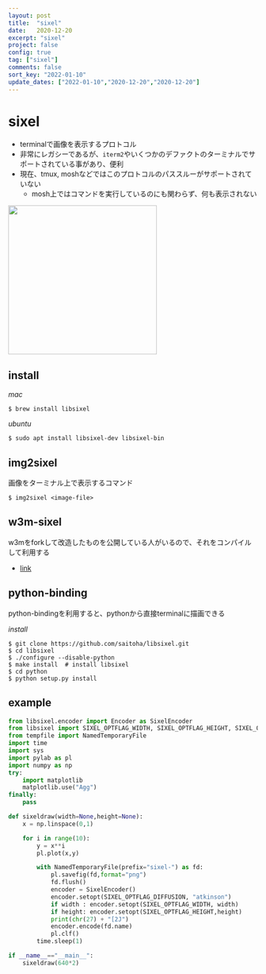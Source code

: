 ```yaml
---
layout: post
title:  "sixel"
date:   2020-12-20
excerpt: "sixel"
project: false
config: true
tag: ["sixel"]
comments: false
sort_key: "2022-01-10"
update_dates: ["2022-01-10","2020-12-20","2020-12-20"]
---
```


# sixel

 - terminalで画像を表示するプロトコル  
 - 非常にレガシーであるが、`iterm2`やいくつかのデファクトのターミナルでサポートされている事があり、便利  
 - 現在、tmux, moshなどではこのプロトコルのパススルーがサポートされていない
   - mosh上ではコマンドを実行しているのにも関わらず、何も表示されない

<div>
  <img style="align: center !important; width: 300px !important;" src="https://user-images.githubusercontent.com/4949982/102709052-41e15900-42ea-11eb-89aa-ae2c546809c9.png">
</div>

## install

*mac*
```console
$ brew install libsixel
```

*ubuntu*
```console
$ sudo apt install libsixel-dev libsixel-bin
```

## img2sixel
画像をターミナル上で表示するコマンド  

```console
$ img2sixel <image-file>
```


## w3m-sixel
w3mをforkして改造したものを公開している人がいるので、それをコンパイルして利用する
 - [link](https://github.com/tats/w3m/blob/master/doc/README.sixel)

## python-binding

python-bindingを利用すると、pythonから直接terminalに描画できる

*install*
```console
$ git clone https://github.com/saitoha/libsixel.git
$ cd libsixel
$ ./configure --disable-python
$ make install  # install libsixel
$ cd python
$ python setup.py install 
```

## example

```python
from libsixel.encoder import Encoder as SixelEncoder
from libsixel import SIXEL_OPTFLAG_WIDTH, SIXEL_OPTFLAG_HEIGHT, SIXEL_OPTFLAG_DIFFUSION
from tempfile import NamedTemporaryFile
import time
import sys
import pylab as pl
import numpy as np
try:
    import matplotlib
    matplotlib.use("Agg")
finally:
    pass

def sixeldraw(width=None,height=None):
    x = np.linspace(0,1)

    for i in range(10):
        y = x**i
        pl.plot(x,y)

        with NamedTemporaryFile(prefix="sixel-") as fd:
            pl.savefig(fd,format="png")
            fd.flush()
            encoder = SixelEncoder()
            encoder.setopt(SIXEL_OPTFLAG_DIFFUSION, "atkinson")
            if width : encoder.setopt(SIXEL_OPTFLAG_WIDTH, width)
            if height: encoder.setopt(SIXEL_OPTFLAG_HEIGHT,height)
            print(chr(27) + "[2J")
            encoder.encode(fd.name)
            pl.clf()
        time.sleep(1)

if __name__=="__main__":
    sixeldraw(640*2)
```
